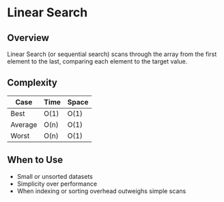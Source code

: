 # Linear Search

## Overview
Linear Search (or sequential search) scans through the array from the first element to the last, comparing each element to the target value.

## Complexity
| Case    | Time      | Space |
|---------|-----------|-------|
| Best    | O(1)      | O(1)  |
| Average | O(n)      | O(1)  |
| Worst   | O(n)      | O(1)  |

## When to Use
- Small or unsorted datasets
- Simplicity over performance
- When indexing or sorting overhead outweighs simple scans  

